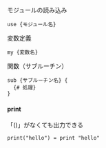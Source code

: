 モジュールの読み込み
```
use {モジュール名}
```

変数定義
```
my {変数名}
```

関数（サブルーチン）
```
sub {サブルーチン名} {
  {# 処理}
}
```

#### print
「()」がなくても出力できる
```
print("hello") = print "hello"
```
